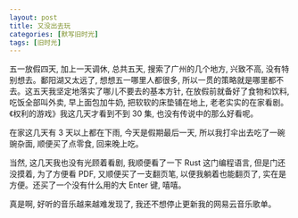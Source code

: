 ```yaml
---
layout: post
title: 又没出去玩
categories: [默写旧时光]
tags: [旧时光]
---
```


五一放假四天, 加上一天调休, 总共五天, 搜索了广州的几个地方, 兴致不高, 没有特别想去。鄱阳湖又太远了, 想想五一哪里人都很多, 所以一贯的策略就是哪里都不去。这五天我坚定地落实了哪儿不要去的基本方针, 在放假前就备好了食物和饮料, 吃饭全部叫外卖, 早上面包加牛奶, 把软软的床垫铺在地上, 老老实实的在家看剧。《权利的游戏》我这几天才看到不到 30 集, 也没有传说中的那么好看呢。

在家这几天有 3 天以上都在下雨, 今天是假期最后一天, 所以我打伞出去吃了一碗豌杂面, 顺便买了点零食, 回来晚上吃。

当然, 这几天我也没有光顾着看剧, 我顺便看了一下 Rust 这门编程语言, 但是门还没摸着, 为了方便看 PDF, 又顺便买了一支翻页笔, 以便我躺着也能翻页了, 实在是方便。还买了一个没有什么用的大 Enter 键, 嘻嘻。

真是啊, 好听的音乐越来越难发现了, 我还不想停止更新我的网易云音乐歌单。
